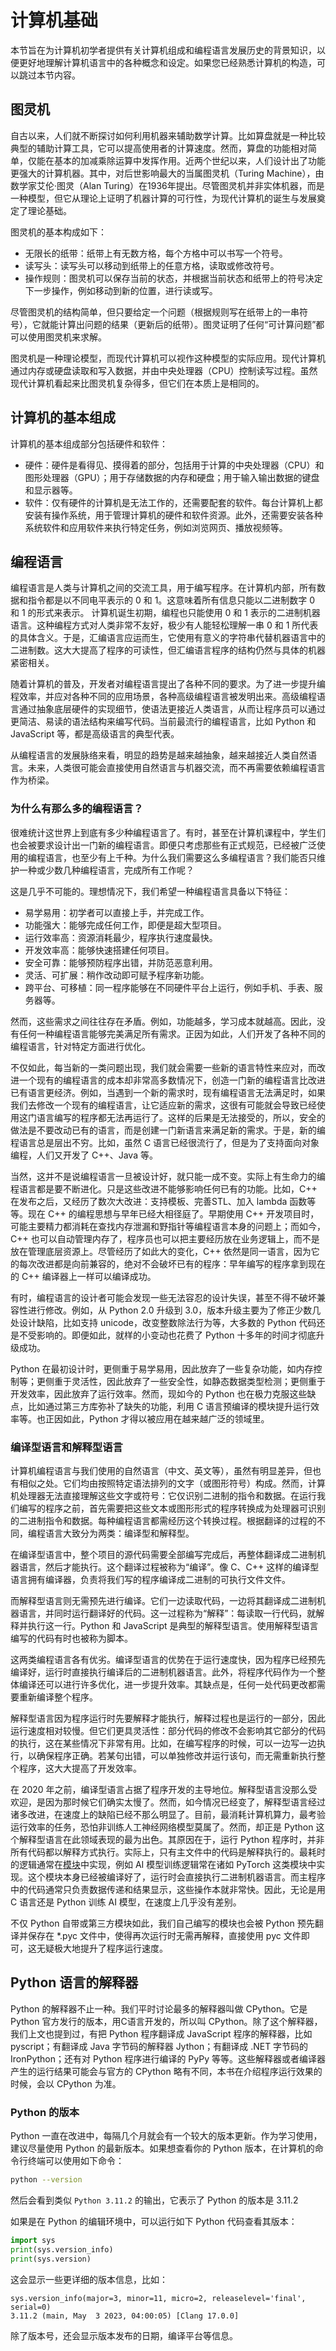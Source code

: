 # 计算机基础

本节旨在为计算机初学者提供有关计算机组成和编程语言发展历史的背景知识，以便更好地理解计算机语言中的各种概念和设定。如果您已经熟悉计算机的构造，可以跳过本节内容。

## 图灵机

自古以来，人们就不断探讨如何利用机器来辅助数学计算。比如算盘就是一种比较典型的辅助计算工具，它可以提高使用者的计算速度。然而，算盘的功能相对简单，仅能在基本的加减乘除运算中发挥作用。近两个世纪以来，人们设计出了功能更强大的计算机器。其中，对后世影响最大的当属图灵机（Turing Machine），由数学家艾伦·图灵（Alan Turing）在1936年提出。尽管图灵机并非实体机器，而是一种模型，但它从理论上证明了机器计算的可行性，为现代计算机的诞生与发展奠定了理论基础。

图灵机的基本构成如下：
- 无限长的纸带：纸带上有无数方格，每个方格中可以书写一个符号。
- 读写头：读写头可以移动到纸带上的任意方格，读取或修改符号。
- 操作规则：图灵机可以保存当前的状态，并根据当前状态和纸带上的符号决定下一步操作，例如移动到新的位置，进行读或写。

尽管图灵机的结构简单，但只要给定一个问题（根据规则写在纸带上的一串符号），它就能计算出问题的结果（更新后的纸带）。图灵证明了任何“可计算问题”都可以使用图灵机来求解。

图灵机是一种理论模型，而现代计算机可以视作这种模型的实际应用。现代计算机通过内存或硬盘读取和写入数据，并由中央处理器（CPU）控制读写过程。虽然现代计算机看起来比图灵机复杂得多，但它们在本质上是相同的。

## 计算机的基本组成

计算机的基本组成部分包括硬件和软件：
- 硬件：硬件是看得见、摸得着的部分，包括用于计算的中央处理器（CPU）和图形处理器（GPU）；用于存储数据的内存和硬盘；用于输入输出数据的键盘和显示器等。
- 软件：仅有硬件的计算机是无法工作的，还需要配套的软件。每台计算机上都安装有操作系统，用于管理计算机的硬件和软件资源。此外，还需要安装各种系统软件和应用软件来执行特定任务，例如浏览网页、播放视频等。

## 编程语言

编程语言是人类与计算机之间的交流工具，用于编写程序。在计算机内部，所有数据和指令都是以不同电平表示的 0 和 1。这意味着所有信息只能以二进制数字 0 和 1 的形式来表示。
计算机诞生初期，编程也只能使用 0 和 1 表示的二进制机器语言。这种编程方式对人类非常不友好，极少有人能轻松理解一串 0 和 1 所代表的具体含义。于是，汇编语言应运而生，它使用有意义的字符串代替机器语言中的二进制数。这大大提高了程序的可读性，但汇编语言程序的结构仍然与具体的机器紧密相关。

随着计算机的普及，开发者对编程语言提出了各种不同的要求。为了进一步提升编程效率，并应对各种不同的应用场景，各种高级编程语言被发明出来。高级编程语言通过抽象底层硬件的实现细节，使语法更接近人类语言，从而让程序员可以通过更简洁、易读的语法结构来编写代码。当前最流行的编程语言，比如 Python 和 JavaScript 等，都是高级语言的典型代表。

从编程语言的发展脉络来看，明显的趋势是越来越抽象，越来越接近人类自然语言。未来，人类很可能会直接使用自然语言与机器交流，而不再需要依赖编程语言作为桥梁。

### 为什么有那么多的编程语言？

很难统计这世界上到底有多少种编程语言了。有时，甚至在计算机课程中，学生们也会被要求设计出一门新的编程语言。即便只考虑那些有正式规范，已经被广泛使用的编程语言，也至少有上千种。为什么我们需要这么多编程语言？我们能否只维护一种或少数几种编程语言，完成所有工作呢？

这是几乎不可能的。理想情况下，我们希望一种编程语言具备以下特征：
- 易学易用：初学者可以直接上手，并完成工作。
- 功能强大：能够完成任何工作，即便是超大型项目。
- 运行效率高：资源消耗最少，程序执行速度最快。
- 开发效率高：能够快速搭建任何项目。
- 安全可靠：能够预防程序出错，并防范恶意利用。
- 灵活、可扩展：稍作改动即可赋予程序新功能。
- 跨平台、可移植：同一程序能够在不同硬件平台上运行，例如手机、手表、服务器等。

然而，这些需求之间往往存在矛盾。例如，功能越多，学习成本就越高。因此，没有任何一种编程语言能够完美满足所有需求。正因为如此，人们开发了各种不同的编程语言，针对特定方面进行优化。

不仅如此，每当新的一类问题出现，我们就会需要一些新的语言特性来应对，而改进一个现有的编程语言的成本却非常高多数情况下，创造一门新的编程语言比改进已有语言更经济。例如，当遇到一个新的需求时，现有编程语言无法满足时，如果我们去修改一个现有的编程语言，让它适应新的需求，这很有可能就会导致已经使用这门语言编写的程序都无法再运行了。这样的后果是无法接受的，所以，安全的做法是不要改动已有的语言，而是创建一门新语言来满足新的需求。于是，新的编程语言总是层出不穷。比如，虽然 C 语言已经很流行了，但是为了支持面向对象编程，人们又开发了 C++、Java 等。

当然，这并不是说编程语言一旦被设计好，就只能一成不变。实际上有生命力的编程语言都是要不断进化。只是这些改进不能够影响任何已有的功能。比如，C++ 在发布之后，又经历了数次大改进：支持模板、完善STL、加入 lambda 函数等等。现在 C++ 的编程思想与早年已经大相径庭了。早期使用 C++ 开发项目时，可能主要精力都消耗在查找内存泄漏和野指针等编程语言本身的问题上；而如今，C++ 也可以自动管理内存了，程序员也可以把主要经历放在业务逻辑上，而不是放在管理底层资源上。尽管经历了如此大的变化，C++ 依然是同一语言，因为它的每次改进都是向前兼容的，绝对不会破坏已有的程序：早年编写的程序拿到现在的 C++ 编译器上一样可以编译成功。

有时，编程语言的设计者可能会发现一些无法容忍的设计失误，甚至不得不破坏兼容性进行修改。例如，从 Python 2.0 升级到 3.0，版本升级主要为了修正少数几处设计缺陷，比如支持 unicode，改变整数除法行为等，大多数的 Python 代码还是不受影响的。即便如此，就样的小变动也花费了 Python 十多年的时间才彻底升级成功。

Python 在最初设计时，更侧重于易学易用，因此放弃了一些复杂功能，如内存控制等；更侧重于灵活性，因此放弃了一些安全性，如静态数据类型检测；更侧重于开发效率，因此放弃了运行效率。然而，现如今的 Python 也在极力克服这些缺点，比如通过第三方库弥补了缺失的功能，利用 C 语言预编译的模块提升运行效率等。也正因如此，Python 才得以被应用在越来越广泛的领域里。

### 编译型语言和解释型语言

计算机编程语言与我们使用的自然语言（中文、英文等），虽然有明显差异，但也有相似之处。它们均由按照特定语法排列的文字（或图形符号）构成。然而，计算机处理器无法直接理解这些文字或符号：它仅识别二进制的指令和数据。在运行我们编写的程序之前，首先需要把这些文本或图形形式的程序转换成为处理器可识别的二进制指令和数据。每种编程语言都需经历这个转换过程。根据翻译的过程的不同，编程语言大致分为两类：编译型和解释型。

在编译型语言中，整个项目的源代码需要全部编写完成后，再整体翻译成二进制机器语言，然后才能执行。这个翻译过程被称为“编译”。像 C、C++ 这样的编译型语言拥有编译器，负责将我们写的程序编译成二进制的可执行文件文件。

而解释型语言则无需预先进行编译。它们一边读取代码，一边将其翻译成二进制机器语言，并同时运行翻译好的代码。这一过程称为“解释”：每读取一行代码，就解释并执行这一行。Python 和 JavaScript 是典型的解释型语言。使用解释型语言编写的代码有时也被称为脚本。

这两类编程语言各有优劣。编译型语言的优势在于运行速度快，因为程序已经预先编译好，运行时直接执行编译后的二进制机器语言。此外，将程序代码作为一个整体编译还可以进行许多优化，进一步提升效率。其缺点是，任何一处代码更改都需要重新编译整个程序。

解释型语言因为程序运行时先要解释才能执行，解释过程也是运行的一部分，因此运行速度相对较慢。但它们更具灵活性：部分代码的修改不会影响其它部分的代码的执行，这在某些情况下非常有用。比如，在编写程序的时候，可以一边写一边执行，以确保程序正确。若某句出错，可以单独修改并运行该句，而无需重新执行整个程序，这大大提高了开发效率。

在 2020 年之前，编译型语言占据了程序开发的主导地位。解释型语言没那么受欢迎，是因为那时候它们确实太慢了。然而，如今情况已经变了，解释型语言经过诸多改进，在速度上的缺陷已经不那么明显了。目前，最消耗计算机算力，最考验运行效率的任务，恐怕非训练人工神经网络模型莫属了。然而，却正是 Python 这个解释型语言在此领域表现的最为出色。其原因在于，运行 Python 程序时，并非所有代码都以解释方式执行。实际上，只有主文件中的代码是解释执行的。最耗时的逻辑通常在[模块](module)中实现，例如 AI 模型训练逻辑常在诸如 PyTorch 这类模块中实现。这个模块本身已经被编译好了，运行时会直接执行二进制机器语言。而主程序中的代码通常只负责数据传递和结果显示，这些操作本就非常快。因此，无论是用 C 语言还是 Python 训练 AI 模型，在速度上几乎没有差别。

不仅 Python 自带或第三方模块如此，我们自己编写的模块也会被 Python 预先翻译并保存在 *.pyc 文件中，使得再次运行时无需再解释，直接使用 pyc 文件即可，这无疑极大地提升了程序运行速度。

## Python 语言的解释器

Python 的解释器不止一种。我们平时讨论最多的解释器叫做 CPython。它是 Python 官方发行的版本，用C语言开发的，所以叫 CPython。除了这个解释器，我们上文也提到过，有把 Python 程序翻译成 JavaScript 程序的解释器，比如 pyscript；有翻译成 Java 字节码的解释器 Jython；有翻译成 .NET 字节码的 IronPython；还有对 Python 程序进行编译的 PyPy 等等。这些解释器或者编译器产生的运行结果可能会与官方的 CPython 略有不同，本书在介绍程序运行效果的时候，会以 CPython 为准。

### Python 的版本

Python 一直在改进中，每隔几个月就会有一个较大的版本更新。作为学习使用，建议尽量使用 Python 的最新版本。如果想查看你的 Python 版本，在计算机的命令行终端可以使用如下命令：

```bash
python --version
```

然后会看到类似 `Python 3.11.2` 的输出，它表示了 Python 的版本是 3.11.2

如果是在 Python 的编辑环境中，可以运行如下 Python 代码查看其版本：

```python
import sys
print(sys.version_info)
print(sys.version)
```

这会显示一些更详细的版本信息，比如：

```
sys.version_info(major=3, minor=11, micro=2, releaselevel='final', serial=0)
3.11.2 (main, May  3 2023, 04:00:05) [Clang 17.0.0]
```

除了版本号，还会显示版本发布的日期，编译平台等信息。


